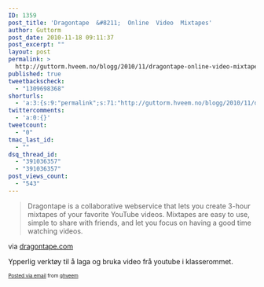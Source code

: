 ```yaml
---
ID: 1359
post_title: 'Dragontape  &#8211;  Online  Video  Mixtapes'
author: Guttorm
post_date: 2010-11-18 09:11:37
post_excerpt: ""
layout: post
permalink: >
  http://guttorm.hveem.no/blogg/2010/11/dragontape-online-video-mixtapes/
published: true
tweetbackscheck:
  - "1309698368"
shorturls:
  - 'a:3:{s:9:"permalink";s:71:"http://guttorm.hveem.no/blogg/2010/11/dragontape-online-video-mixtapes/";s:7:"tinyurl";s:26:"http://tinyurl.com/3t6s844";s:4:"isgd";s:19:"http://is.gd/4M73Vs";}'
twittercomments:
  - 'a:0:{}'
tweetcount:
  - "0"
tmac_last_id:
  - ""
dsq_thread_id:
  - "391036357"
  - "391036357"
post_views_count:
  - "543"
---
```

<div class='posterous_autopost'><div class="posterous_bookmarklet_entry"> <blockquote class="posterous_medium_quote">Dragontape is a collaborative webservice that lets you create 3-hour mixtapes of your favorite YouTube videos. Mixtapes are easy to use, simple to share with friends, and let you focus on having a good time watching videos.</blockquote>    <div class="posterous_quote_citation">via <a href="http://www.dragontape.com/">dragontape.com</a></div> <p>Ypperlig verktøy til å laga og bruka video frå youtube i klasserommet.</p></div>      <p style="font-size: 10px;">  <a href="http://posterous.com">Posted via email</a>   from <a href="http://ghveem.posterous.com/dragontape-online-video-mixtapes">ghveem</a>  </p>  </div>